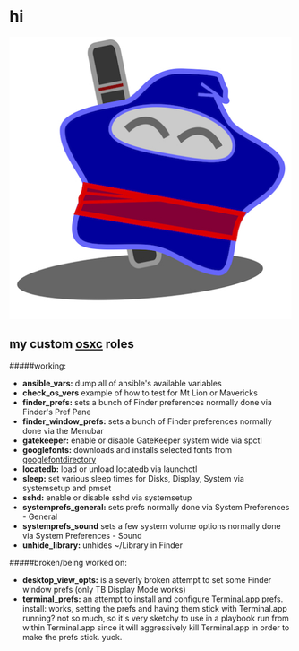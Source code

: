 hi
==

![ninjabong](ninjastar.jpg "ninjabong")

my custom [osxc](http://osxc.github.io) roles
--------------------
#####working:
-   **ansible\_vars:** dump all of ansible's available variables
-   **check\_os\_vers**  example of how to test for Mt Lion or Mavericks
-   **finder\_prefs:** sets a bunch of Finder preferences normally done via Finder's Pref Pane
-   **finder\_window\_prefs:**  sets a bunch of Finder preferences normally done via the Menubar
-   **gatekeeper:** enable or disable GateKeeper system wide via spctl
-   **googlefonts:** downloads and installs selected fonts from [googlefontdirectory](https://github.com/w0ng/googlefontdirectory)
-   **locatedb:** load or unload locatedb via launchctl
-   **sleep:** set various sleep times for Disks, Display, System via systemsetup and pmset
-   **sshd:** enable or disable sshd via systemsetup
-   **systemprefs\_general:** sets prefs normally done via System Preferences \- General
-   **systemprefs\_sound** sets a few system volume options normally done via System Preferences \- Sound
-   **unhide\_library:** unhides ~/Library in Finder

#####broken/being worked on:
-   **desktop\_view\_opts:** is a severly broken attempt to set some Finder window prefs (only TB Display Mode works)
-   **terminal\_prefs:** an attempt to install and configure Terminal.app prefs.  install: works, setting the prefs and having them stick with Terminal.app running?  not so much, so it's very sketchy to use in a playbook run from within Terminal.app since it will aggressively kill Terminal.app in order to make the prefs stick.  yuck.
